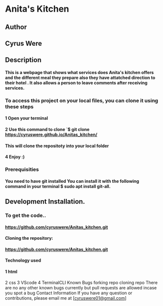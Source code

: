 # Anita's Kitchen
## Author
## Cyrus Were
## Description
#### This is a webpage that shows what services does Anita's kitchen offers and the different meal they prepare also they have attatched direction to their hotel . It also allows a person to leave comments after receiving services.
### To access this project on your local files, you can clone it using these steps
#### 1 Open your terminal
#### 2 Use this command to clone `$ git clone https://cyruswere.github.io/Anitas_kitchen/
#### This will clone the repositoty into your local folder
#### 4 Enjoy :)
### Prerequisities
#### You need to have git installed You can install it with the following command in your terminal $ sudo apt install git-all.
## Development Installation.
### To get the code..
#### https://github.com/cyruswere/Anitas_kitchen.git
#### Cloning the repository:
#### https://github.com/cyruswere/Anitas_kitchen.git
#### Technology used
#### 1 html
2 css
3 VScode
4 TerminalCLI
Known Bugs
forking repo
cloning repo
There are no any other known bugs currently but pull requests are allowed incase you spot a bug
Contact Information
If you have any question or contributions, please email me at [cyruswere01@gmail.com]